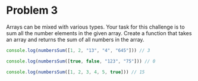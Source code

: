 # Problem 3

Arrays can be mixed with various types. Your task for this challenge is to sum all the number elements in the given
array. Create a function that takes an array and returns the sum of all numbers in the array.

```js
console.log(numbersSum([1, 2, "13", "4", "645"])) // 3

console.log(numbersSum([true, false, "123", "75"])) // 0

console.log(numbersSum([1, 2, 3, 4, 5, true])) // 15
```